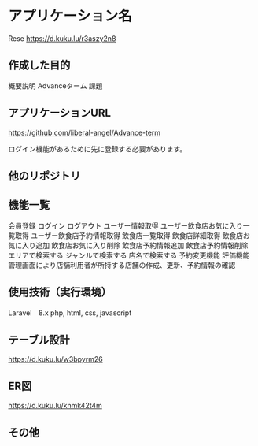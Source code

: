# アプリケーション名
Rese
https://d.kuku.lu/r3aszy2n8

## 作成した目的
概要説明 Advanceターム 課題

## アプリケーションURL
https://github.com/liberal-angel/Advance-term

ログイン機能があるために先に登録する必要があります。

## 他のリポジトリ

## 機能一覧
会員登録
ログイン
ログアウト
ユーザー情報取得
ユーザー飲食店お気に入り一覧取得
ユーザー飲食店予約情報取得
飲食店一覧取得
飲食店詳細取得
飲食店お気に入り追加
飲食店お気に入り削除
飲食店予約情報追加
飲食店予約情報削除
エリアで検索する
ジャンルで検索する
店名で検索する
予約変更機能
評価機能
管理画面により店舗利用者が所持する店舗の作成、更新、予約情報の確認

## 使用技術（実行環境）
Laravel　8.x php, html, css, javascript

## テーブル設計
https://d.kuku.lu/w3bpyrm26

## ER図
https://d.kuku.lu/knmk42t4m

## その他